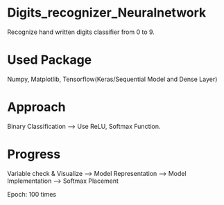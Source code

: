 # Digits_recognizer_Neuralnetwork
Recognize hand written digits classifier from 0 to 9.

# Used Package
Numpy, Matplotlib, Tensorflow(Keras/Sequential Model and Dense Layer)

# Approach
Binary Classification 
--> Use ReLU, Softmax Function.

# Progress
Variable check & Visualize
--> Model Representation
--> Model Implementation
--> Softmax Placement

Epoch: 100 times

